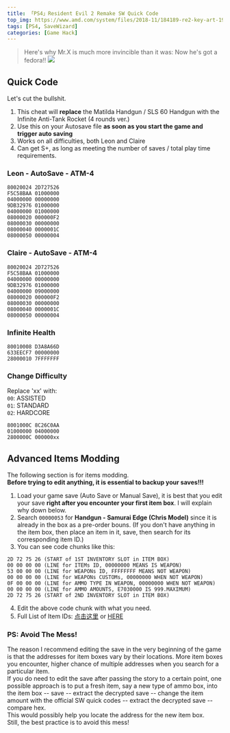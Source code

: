 ```yaml
---
title: 「PS4」Resident Evil 2 Remake SW Quick Code
top_img: https://www.amd.com/system/files/2018-11/184189-re2-key-art-1920x800.jpg
tags: [PS4, SaveWizard]
categories: [Game Hack]
---
```


>Here's why Mr.X is much more invincible than it was: Now he's got a fedora!!
![](https://i.ytimg.com/vi/3PoWMBvvX9c/maxresdefault.jpg)
<!-- more -->

## Quick Code
Let's cut the bullshit.  

1. This cheat will **replace** the Matilda Handgun / SLS 60 Handgun with the Infinite Anti-Tank Rocket (4 rounds ver.)  
2. Use this on your Autosave file **as soon as you start the game and trigger auto saving**  
3. Works on all difficulties, both Leon and Claire  
4. Can get S+, as long as meeting the number of saves / total play time requirements.  


### Leon - AutoSave - ATM-4    
```
80020024 2D727526
F5C58BAA 01000000
04000000 00000000
9DB32976 01000000
04000000 01000000
08000020 000000F2
08000030 00000000
08000040 0000001C
08000050 00000004
```

### Claire - AutoSave - ATM-4
```
80020024 2D727526
F5C58BAA 01000000
04000000 00000000
9DB32976 01000000
04000000 09000000
08000020 000000F2
08000030 00000000
08000040 0000001C
08000050 00000004
```

### Infinite Health
```
80010008 D3A8A66D
633EECF7 00000000
28000010 7FFFFFFF
```

### Change Difficulty  
Replace 'xx' with:  
`00`: ASSISTED  
`01`: STANDARD  
`02`: HARDCORE
```
8001000C 8C26C0AA
01000000 04000000
2800000C 000000xx
```

## Advanced Items Modding

The following section is for items modding.  
**Before trying to edit anything, it is essential to backup your saves!!!**  

1. Load your game save (Auto Save or Manual Save), it is best that you edit your save **right after you encounter your first item box**. I will explain why down below.  
2. Search `00000053` for **Handgun - Samurai Edge (Chris Model)** since it is already in the box as a pre-order bouns. (If you don't have anything in the item box, then place an item in it, save, then search for its corresponding item ID.)  
3. You can see code chunks like this:  
```
2D 72 75 26 (START of 1ST INVENTORY SLOT in ITEM BOX)
00 00 00 00 (LINE for ITEMs ID, 00000000 MEANS IS WEAPON)
53 00 00 00 (LINE for WEAPONs ID, FFFFFFFF MEANS NOT WEAPON)
00 00 00 00 (LINE for WEAPONs CUSTOMs, 00000000 WHEN NOT WEAPON)
0F 00 00 00 (LINE for AMMO TYPE IN WEAPON, 00000000 WHEN NOT WEAPON)
00 00 00 00 (LINE for AMMO AMOUNTS, E7030000 IS 999.MAXIMUM)
2D 72 75 26 (START of 2ND INVENTORY SLOT in ITEM BOX)
```
4. Edit the above code chunk with what you need.
5. Full List of Item IDs: [点击这里](https://docs.qq.com/doc/DQnlqT1dtQ2FVZ1N6) or [HERE](https://docs.google.com/spreadsheets/d/1TUDs7BtM5AurD3oepdAfRXfRkmqa6hKpVPHL2SqfO58/edit?usp=sharing)

### PS: Avoid The Mess!
The reason I recommend editing the save in the very beginning of the game is that the addresses for item boxes vary by their locations. More item boxes you encounter, higher chance of multiple addresses when you search for a particular item.  
If you do need to edit the save after passing the story to a certain point, one possible approach is to put a fresh item, say a new type of ammo box, into the item box -- save -- extract the decrypted save -- change the item amount with the official SW quick codes -- extract the decrypted save -- compare hex.  
This would possibly help you locate the address for the new item box.  
Still, the best practice is to avoid this mess!